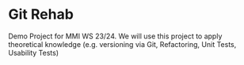 # Git Rehab

Demo Project for MMI WS 23/24. We will use this project to apply theoretical knowledge (e.g. versioning via Git, Refactoring, Unit Tests, Usability Tests)